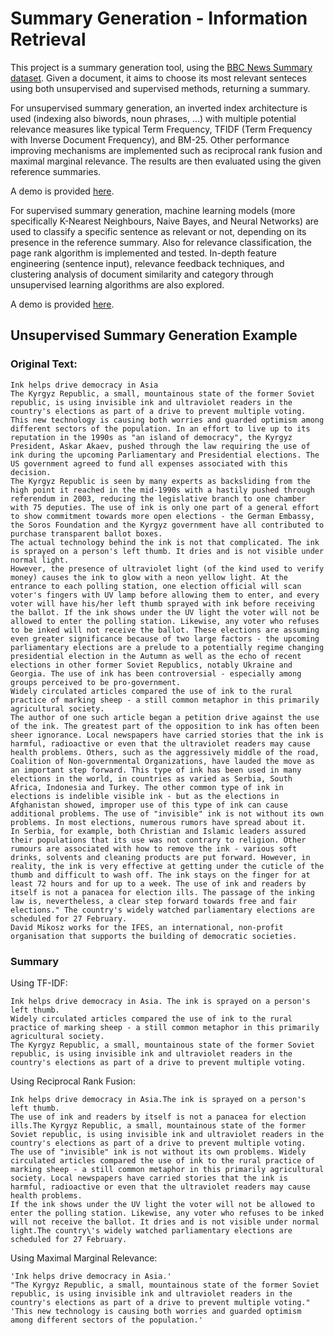 # Summary Generation - Information Retrieval

This project is a summary generation tool, using the [BBC News Summary dataset](https://www.kaggle.com/c/learn-ai-bbc). Given a document, it aims to choose its most relevant senteces using both unsupervised and supervised methods, returning a summary.

For unsupervised summary generation, an inverted index architecture is used (indexing also biwords, noun phrases, ...) with multiple potential relevance measures like typical Term Frequency, TFIDF (Term Frequency with Inverse Document Frequency), and BM-25.
Other performance improving mechanisms are implemented such as reciprocal rank fusion and maximal marginal relevance.
The results are then evaluated using the given reference summaries.

A demo is provided [here](https://github.com/alvaroqsaldanha/Information-Retrieval-Summary-Generation/blob/main/Unsupervised%20Summary%20Generation/demo_notebook.ipynb).

For supervised summary generation, machine learning models (more specifically K-Nearest Neighbours, Naive Bayes, and Neural Networks) are used to classify a specific sentence as relevant or not, depending on its presence in the reference summary. Also for relevance classification, the page rank algorithm is implemented and tested. In-depth feature engineering (sentence input), relevance feedback techniques, and clustering analysis of document similarity and category through unsupervised learning algorithms are also explored.

A demo is provided [here](https://github.com/alvaroqsaldanha/Information-Retrieval-Summary-Generation/blob/main/Supervised%20Summary%20Generation/demo_notebook.ipynb).

## Unsupervised Summary Generation Example

### Original Text:

```
Ink helps drive democracy in Asia
The Kyrgyz Republic, a small, mountainous state of the former Soviet republic, is using invisible ink and ultraviolet readers in the country's elections as part of a drive to prevent multiple voting.
This new technology is causing both worries and guarded optimism among different sectors of the population. In an effort to live up to its reputation in the 1990s as "an island of democracy", the Kyrgyz President, Askar Akaev, pushed through the law requiring the use of ink during the upcoming Parliamentary and Presidential elections. The US government agreed to fund all expenses associated with this decision.
The Kyrgyz Republic is seen by many experts as backsliding from the high point it reached in the mid-1990s with a hastily pushed through referendum in 2003, reducing the legislative branch to one chamber with 75 deputies. The use of ink is only one part of a general effort to show commitment towards more open elections - the German Embassy, the Soros Foundation and the Kyrgyz government have all contributed to purchase transparent ballot boxes.
The actual technology behind the ink is not that complicated. The ink is sprayed on a person's left thumb. It dries and is not visible under normal light.
However, the presence of ultraviolet light (of the kind used to verify money) causes the ink to glow with a neon yellow light. At the entrance to each polling station, one election official will scan voter's fingers with UV lamp before allowing them to enter, and every voter will have his/her left thumb sprayed with ink before receiving the ballot. If the ink shows under the UV light the voter will not be allowed to enter the polling station. Likewise, any voter who refuses to be inked will not receive the ballot. These elections are assuming even greater significance because of two large factors - the upcoming parliamentary elections are a prelude to a potentially regime changing presidential election in the Autumn as well as the echo of recent elections in other former Soviet Republics, notably Ukraine and Georgia. The use of ink has been controversial - especially among groups perceived to be pro-government.
Widely circulated articles compared the use of ink to the rural practice of marking sheep - a still common metaphor in this primarily agricultural society.
The author of one such article began a petition drive against the use of the ink. The greatest part of the opposition to ink has often been sheer ignorance. Local newspapers have carried stories that the ink is harmful, radioactive or even that the ultraviolet readers may cause health problems. Others, such as the aggressively middle of the road, Coalition of Non-governmental Organizations, have lauded the move as an important step forward. This type of ink has been used in many elections in the world, in countries as varied as Serbia, South Africa, Indonesia and Turkey. The other common type of ink in elections is indelible visible ink - but as the elections in Afghanistan showed, improper use of this type of ink can cause additional problems. The use of "invisible" ink is not without its own problems. In most elections, numerous rumors have spread about it.
In Serbia, for example, both Christian and Islamic leaders assured their populations that its use was not contrary to religion. Other rumours are associated with how to remove the ink - various soft drinks, solvents and cleaning products are put forward. However, in reality, the ink is very effective at getting under the cuticle of the thumb and difficult to wash off. The ink stays on the finger for at least 72 hours and for up to a week. The use of ink and readers by itself is not a panacea for election ills. The passage of the inking law is, nevertheless, a clear step forward towards free and fair elections." The country's widely watched parliamentary elections are scheduled for 27 February.
David Mikosz works for the IFES, an international, non-profit organisation that supports the building of democratic societies.
```

### Summary

Using TF-IDF:

```
Ink helps drive democracy in Asia. The ink is sprayed on a person's left thumb. 
Widely circulated articles compared the use of ink to the rural practice of marking sheep - a still common metaphor in this primarily agricultural society. 
The Kyrgyz Republic, a small, mountainous state of the former Soviet republic, is using invisible ink and ultraviolet readers in the country's elections as part of a drive to prevent multiple voting.
```

Using Reciprocal Rank Fusion:

```
Ink helps drive democracy in Asia.The ink is sprayed on a person's left thumb. 
The use of ink and readers by itself is not a panacea for election ills.The Kyrgyz Republic, a small, mountainous state of the former Soviet republic, is using invisible ink and ultraviolet readers in the country's elections as part of a drive to prevent multiple voting. 
The use of "invisible" ink is not without its own problems. Widely circulated articles compared the use of ink to the rural practice of marking sheep - a still common metaphor in this primarily agricultural society. Local newspapers have carried stories that the ink is harmful, radioactive or even that the ultraviolet readers may cause health problems. 
If the ink shows under the UV light the voter will not be allowed to enter the polling station. Likewise, any voter who refuses to be inked will not receive the ballot. It dries and is not visible under normal light.The country\'s widely watched parliamentary elections are scheduled for 27 February.
```

Using Maximal Marginal Relevance:

```
'Ink helps drive democracy in Asia.'
"The Kyrgyz Republic, a small, mountainous state of the former Soviet republic, is using invisible ink and ultraviolet readers in the country's elections as part of a drive to prevent multiple voting."
'This new technology is causing both worries and guarded optimism among different sectors of the population.'
````

